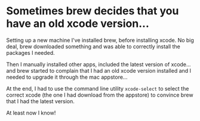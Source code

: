 #  Sometimes brew decides that you have an old xcode version...

Setting up a new machine I've installed brew, before installing xcode.  No big deal, brew downloaded something and was able to correctly install the packages I needed.

Then I manually installed other apps, included the latest version of xcode... and brew started to complain that I had an old xcode version installed and I needed to upgrade it through the mac appstore...

At the end, I had to use the command line utility `xcode-select` to select the correct xcode (the one I had download from the appstore) to convince brew that I had the latest version.

At least now I know!